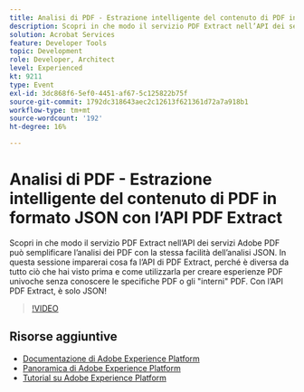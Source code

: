 ```yaml
---
title: Analisi di PDF - Estrazione intelligente del contenuto di PDF in formato JSON con l’API PDF Extract
description: Scopri in che modo il servizio PDF Extract nell’API dei servizi Adobe PDF può semplificare l’analisi dei PDF con la stessa facilità dell’analisi JSON. In questa sessione imparerai cosa fa l’API di PDF Extract, perché è diversa da tutto ciò che hai visto prima e come utilizzarla per creare esperienze PDF univoche senza conoscere le specifiche PDF o gli "interni" PDF. Con l’API PDF Extract, è solo JSON!
solution: Acrobat Services
feature: Developer Tools
topic: Development
role: Developer, Architect
level: Experienced
kt: 9211
type: Event
exl-id: 3dc868f6-5ef0-4451-af67-5c125822b75f
source-git-commit: 1792dc318643aec2c12613f621361d72a7a918b1
workflow-type: tm+mt
source-wordcount: '192'
ht-degree: 16%

---
```


# Analisi di PDF - Estrazione intelligente del contenuto di PDF in formato JSON con l’API PDF Extract

Scopri in che modo il servizio PDF Extract nell’API dei servizi Adobe PDF può semplificare l’analisi dei PDF con la stessa facilità dell’analisi JSON. In questa sessione imparerai cosa fa l’API di PDF Extract, perché è diversa da tutto ciò che hai visto prima e come utilizzarla per creare esperienze PDF univoche senza conoscere le specifiche PDF o gli &quot;interni&quot; PDF. Con l’API PDF Extract, è solo JSON!

>[!VIDEO](https://video.tv.adobe.com/v/338096/?quality=12&learn=on&hidetitle=true)

## Risorse aggiuntive

- [Documentazione di Adobe Experience Platform](https://experienceleague.adobe.com/docs/experience-platform.html?lang=it)
- [Panoramica di Adobe Experience Platform](https://experienceleague.adobe.com/docs/experience-platform/landing/home.html?lang=it)
- [Tutorial su Adobe Experience Platform](https://experienceleague.adobe.com/docs/platform-learn/tutorials/overview.html?lang=it)
